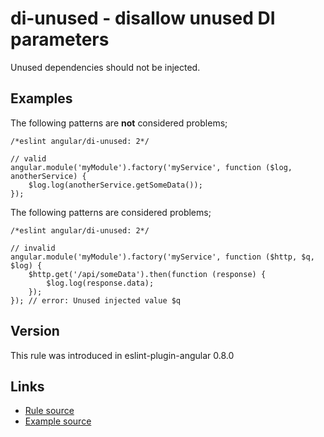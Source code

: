 <!-- WARNING: Generated documentation. Edit docs and examples in the rule and examples file ('rules/di-unused.js', 'examples/di-unused.js'). -->

# di-unused - disallow unused DI parameters

Unused dependencies should not be injected.

## Examples

The following patterns are **not** considered problems;

    /*eslint angular/di-unused: 2*/

    // valid
    angular.module('myModule').factory('myService', function ($log, anotherService) {
        $log.log(anotherService.getSomeData());
    });

The following patterns are considered problems;

    /*eslint angular/di-unused: 2*/

    // invalid
    angular.module('myModule').factory('myService', function ($http, $q, $log) {
        $http.get('/api/someData').then(function (response) {
            $log.log(response.data);
        });
    }); // error: Unused injected value $q

## Version

This rule was introduced in eslint-plugin-angular 0.8.0

## Links

* [Rule source](../rules/di-unused.js)
* [Example source](../examples/di-unused.js)
